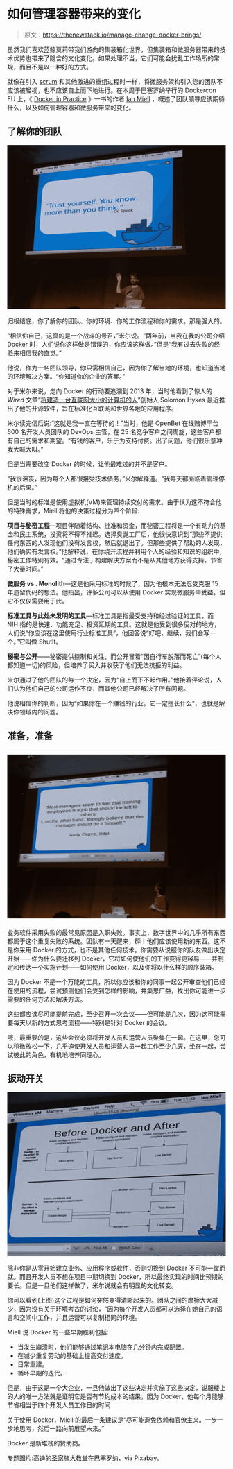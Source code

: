 # 如何管理容器带来的变化

> 原文：<https://thenewstack.io/manage-change-docker-brings/>

虽然我们喜欢蓝鲸莫莉带我们游向的集装箱化世界，但集装箱和微服务器带来的技术优势也带来了隐含的文化变化。如果处理不当，它们可能会扰乱工作场所的常规，而且不是以一种好的方式。

就像在引入 [scrum](https://thenewstack.io/agile-management-how-to-manage-microservices-with-your-team/) 和其他激进的重组过程时一样，将微服务架构引入您的团队不应该被轻视，也不应该自上而下地进行。在本周于巴塞罗纳举行的 Dockercon EU 上，《 [Docker in Practice](https://www.manning.com/books/docker-in-practice) 》一书的作者 [Ian Miell](https://twitter.com/ianmiell) ，概述了团队领导应该期待什么，以及如何管理容器和微服务带来的变化。

## 了解你的团队

![docker-trust-yourself](img/ae2531c1a8c62ec0783b2bd3da431b61.png)

归根结底，你了解你的团队、你的环境、你的工作流程和你的需求。那是强大的。

“相信你自己，这真的是一个战斗的号召，”米尔说。“两年前，当我在我的公司介绍 Docker 时，人们说你这样做是错误的，你应该这样做。”但是“我有过去失败的经验来相信我的直觉。”

他说，作为一名团队领导，你只需相信自己，因为你了解当地的环境，也知道当地的环境解决方案。“你知道你的企业的答案。”

对于米尔来说，走向 Docker 的行动要追溯到 2013 年，当时他看到了惊人的 *Wired* 文章“[将建造一台互联网大小的计算机的人](http://www.wired.com/2013/09/docker/)”创始人 Solomon Hykes 最近推出了他的开源软件，旨在标准化互联网和世界各地的应用程序。

米尔读完信后说:“这就是我一直在等待的！”当时，他是 OpenBet 在线赌博平台 600 名开发人员团队的 DevOps 主管，在 25 名竞争客户之间周旋，这些客户都有自己的需求和期望。“有钱的客户，乐于为支持付费。出了问题，他们很乐意冲我大喊大叫。”

但是当需要改变 Docker 的时候，让他最难过的并不是客户。

“我很沮丧，因为每个人都很接受技术债务，”米尔解释道。“我每天都面临着管理停机的后果。”

但是当时的标准是使用虚拟机(VM)来管理持续交付的需求。由于认为这不符合他的特殊需求，Miell 将他的决策过程分为四个阶段:

**项目与秘密工程**—项目伴随着结构、批准和资金，而秘密工程将是一个有动力的基金和民主系统，投资将不得不推迟。选择臭鼬工厂后，他很快意识到“那些不提供任何东西的人发现他们没有发言权，然后就退出了。但那些提供了帮助的人发现，他们确实有发言权。”他解释说，在你绕开流程并利用个人的经验和知识的组织中，秘密工作特别有效。“通过专注于构建解决方案而不是从其他地方获得支持，节省了大量时间。”

**微服务 vs . Monolith**—这是他采用标准的时候了，因为他根本无法忍受克服 15 年遗留代码的想法。他指出，许多公司可以从使用 Docker 实现微服务中受益，但它不仅仅需要用于此。

**标准工具与此处未发明的工具**—标准工具是指最受支持和经过验证的工具，而 NIH 指的是快速、功能充足、投资延期的工具。这就是他受到很多反对的地方，人们说“你应该在这里使用行业标准工具”，他回答说“好吧，继续，我们会写一个。”它叫做 ShutIt。

**秘密与公开**——秘密提供控制和关注，而公开冒着“因自行车脱落而死亡”(每个人都知道一切)的风险，但培养了买入并收获了他们无法抗拒的利益。

米尔通过了他的团队的每一个决定，因为“自上而下不起作用。”他接着评论说，人们认为他们自己的公司运作不良，而其他公司已经解决了所有问题。

他说相信你的判断，因为“如果你在一个赚钱的行业，它一定擅长什么”，也就是解决你领域内的问题。

## 准备，准备

## ![docker-management](img/4d648cdd1335eedbf3af79ad68288d4b.png)

业务软件采用失败的最常见原因是入职失败。事实上，数字世界中的几乎所有东西都属于这个重复失败的系统。团队有一天醒来，砰！他们应该使用新的东西。这不是你采用 Docker 的方式，也不是其他任何技术。你需要从说服你的队友做出决定开始——你为什么要迁移到 Docker，它将如何使他们的工作变得更容易——并制定和传达一个实施计划——如何使用 Docker，以及你将以什么样的顺序装箱。

因为 Docker 不是一个万能的工具，所以你应该和你的同事一起公开审查他们已经在使用的流程，尝试预测他们会受到怎样的影响，并集思广益，找出你可能进一步需要的任何方法和解决方法。

这些都应该尽可能提前完成，至少召开一次会议——但可能是几次，因为这可能需要每天以新的方式思考流程——特别是针对 Docker 的会议。

哦，最重要的是，这些会议必须将开发人员和运营人员聚集在一起。在这里，您可以稍微放松一下，几乎迫使开发人员和运营人员一起工作至少几天，坐在一起，尝试彼此的角色，有机地培养同理心。

## 扳动开关

![docker-before-and-after](img/9e98a5a08d1938ba3858755b0af2c2cf.png)

除非你是从零开始建立业务、应用程序或软件，否则切换到 Docker 不可能一蹴而就。而且开发人员不想在项目中期切换到 Docker，所以最终实现的时间比预期的要长。但是一旦他们这样做了，米尔说就会有明显的文化转变。

你可以看到(上图)这个过程是如何突然变得清晰起来的。团队之间的摩擦大大减少，因为没有关于环境考古的讨论，“因为每个开发人员都可以选择在她自己的语言和空间中工作，并且运营可以复制相同的环境。

Miell 说 Docker 的一些早期胜利包括:

*   当发生崩溃时，他们能够通过笔记本电脑在几分钟内完成配置。
*   在减少重复劳动的基础上提高交付速度。
*   日常重建。
*   循环早期的迭代。

但是，由于这是一个大企业，一旦他做出了这些决定并实施了这些决定，说服楼上的人的唯一方法就是证明它是否有节约成本的结果。因为 Docker，他每个月能够节省相当于四个开发人员工作日的时间

关于使用 Docker，Miell 的最后一条建议是“尽可能避免依赖和官僚主义。一步一步地思考，然后一路向前展望未来。”

Docker 是新堆栈的赞助商。

专题图片:高迪的[圣家族大教堂](http://www.sagradafamilia.org/en/)在巴塞罗纳，via Pixabay。

<svg xmlns:xlink="http://www.w3.org/1999/xlink" viewBox="0 0 68 31" version="1.1"><title>Group</title> <desc>Created with Sketch.</desc></svg>